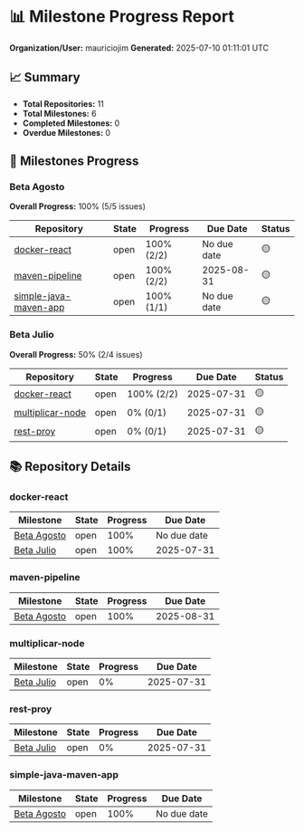 # 📊 Milestone Progress Report

**Organization/User:** mauriciojim
**Generated:** 2025-07-10 01:11:01 UTC

## 📈 Summary

- **Total Repositories:** 11
- **Total Milestones:** 6
- **Completed Milestones:** 0
- **Overdue Milestones:** 0

## 🎯 Milestones Progress

### Beta Agosto

**Overall Progress:** 100% (5/5 issues)

| Repository | State | Progress | Due Date | Status |
|------------|-------|----------|----------|--------|
| [docker-react](https://github.com/mauriciojim/docker-react/milestone/2) | open | 100% (2/2) | No due date | 🟡 |
| [maven-pipeline](https://github.com/mauriciojim/maven-pipeline/milestone/1) | open | 100% (2/2) | 2025-08-31 | 🟡 |
| [simple-java-maven-app](https://github.com/mauriciojim/simple-java-maven-app/milestone/1) | open | 100% (1/1) | No due date | 🟡 |

### Beta Julio

**Overall Progress:** 50% (2/4 issues)

| Repository | State | Progress | Due Date | Status |
|------------|-------|----------|----------|--------|
| [docker-react](https://github.com/mauriciojim/docker-react/milestone/1) | open | 100% (2/2) | 2025-07-31 | 🟡 |
| [multiplicar-node](https://github.com/mauriciojim/multiplicar-node/milestone/1) | open | 0% (0/1) | 2025-07-31 | 🟡 |
| [rest-proy](https://github.com/mauriciojim/rest-proy/milestone/1) | open | 0% (0/1) | 2025-07-31 | 🟡 |

## 📚 Repository Details

### docker-react

| Milestone | State | Progress | Due Date |
|-----------|-------|----------|----------|
| [Beta Agosto](https://github.com/mauriciojim/docker-react/milestone/2) | open | 100% | No due date |
| [Beta Julio](https://github.com/mauriciojim/docker-react/milestone/1) | open | 100% | 2025-07-31 |

### maven-pipeline

| Milestone | State | Progress | Due Date |
|-----------|-------|----------|----------|
| [Beta Agosto](https://github.com/mauriciojim/maven-pipeline/milestone/1) | open | 100% | 2025-08-31 |

### multiplicar-node

| Milestone | State | Progress | Due Date |
|-----------|-------|----------|----------|
| [Beta Julio](https://github.com/mauriciojim/multiplicar-node/milestone/1) | open | 0% | 2025-07-31 |

### rest-proy

| Milestone | State | Progress | Due Date |
|-----------|-------|----------|----------|
| [Beta Julio](https://github.com/mauriciojim/rest-proy/milestone/1) | open | 0% | 2025-07-31 |

### simple-java-maven-app

| Milestone | State | Progress | Due Date |
|-----------|-------|----------|----------|
| [Beta Agosto](https://github.com/mauriciojim/simple-java-maven-app/milestone/1) | open | 100% | No due date |

